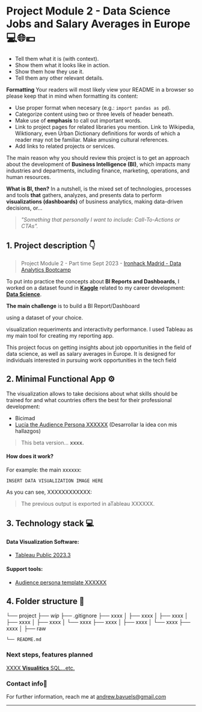 # **Project Module 2 - Data Science Jobs and Salary Averages in Europe💻🌐💶**

- Tell them what it is (with context).
- Show them what it looks like in action.
- Show them how they use it.
- Tell them any other relevant details.

**Formatting**
Your readers will most likely view your README in a browser so please keep that in mind when formatting its content: 
- Use proper format when necesary (e.g.: `import pandas as pd`). 
- Categorize content using two or three levels of header beneath. 
- Make use of **emphasis** to call out important words. 
- Link to project pages for related libraries you mention. Link to Wikipedia, Wiktionary, even Urban Dictionary definitions for words of which a reader may not be familiar. Make amusing cultural references. 
- Add links to related projects or services. 

The main reason why you should review this project is to get an approach about the development of **Business Intelligence (BI)**, which impacts many industries and departments, including finance, marketing, operations, and human resources.

**What is BI, then?** In a nutshell, is the mixed set of technologies, processes and tools **that** gathers, analyzes, and presents data to perform **visualizations (dashboards)** of business analytics, making data-driven decisions, or…

> *"Something that personally I want to include: Call-To-Actions or CTAs".*


## 1. Project description 👇
> Project Module 2 - Part time Sept 2023 - [Ironhack Madrid - Data Analytics Bootcamp](https://www.ironhack.com/es-en/data-analytics)

To put into practice the concepts about **BI Reports and Dashboards**, I worked on a dataset found in [**Kaggle**](https://www.kaggle.com/) related to my career development: [**Data Science**](https://www.kaggle.com/datasets/hummaamqaasim/jobs-in-data/data).

 **The main challenge** is to build a BI Report/Dashboard 
 
 using a dataset of your choice.

 visualization requeriments and interactivity performance. I used Tableau as my main tool for creating my reporting app.


This project focus on getting insights about job opportunities in the field of data science, as well as salary averages in Europe. It is designed for individuals interested in pursuing work opportunities in the tech field



## **2. Minimal Functional App ⚙️**

The visualization allows to take decisions about what skills should be trained for and what countries offers the best for their professional development:

- Bicimad
- [Lucía the Audience Persona XXXXXX](https://platzi.com/cursos/tableau/) (Desarrollar la idea con mis hallazgos)



> This beta version... **xxxx.**

#### How does it work?
For example: the main xxxxxx:
```
INSERT DATA VISUALIZATION IMAGE HERE
```
As you can see, XXXXXXXXXXXX:


> The previous output is exported in aTableau XXXXXX.


## **3. Technology stack 💻**

#### Data Visualization Software:
- [Tableau Public 2023.3](https://www.tableau.com/products/public)

#### Support tools: 
- [Audience persona template XXXXXX](https://code.visualstudio.com/)

## **4. Folder structure 📁**

└── project
    ├── _wip_
    ├── .gitignore
    ├── xxxx
    │   ├── xxxx
    │   ├── xxxx
    │   ├── xxxx
    │   ├── xxxx
    │   └── xxxx
    ├── xxxx
    │   ├── xxxx
    │   └── xxxx
    ├── xxxx
    │   ├── raw

    └── README.md


### **Next steps, features planned**
[XXXX **Visualitics** SQL...etc.](https://www.linkedin.com/jobs/search/?currentJobId=3808635918&f_C=3373970&geoId=92000000&origin=COMPANY_PAGE_JOBS_CLUSTER_EXPANSION&originToLandingJobPostings=3805994696%2C3808635918%2C3805229791%2C3805232740%2C3805238044%2C3805234715)


###  **Contact info📧**
For further information, reach me at andrew.bavuels@gmail.com

---
